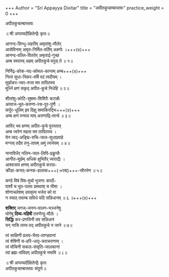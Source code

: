 +++
Author = "Sri Appayya Dixitar"
title = "अपीतकुचाम्बास्तवः"
practice_weight = 0
+++

अपीतकुचाम्बास्तवः   

<div class="videoEmbed"  caption="muraLy-amRtA 2020" src="https://www.youtube.com/watch?v=BohJsZRCgEY&feature=youtu.be"></div>


॥ श्री अप्पय्यदीक्षितेन्द्रैः कृतः॥  

आनन्द-सिन्धु-लहरीम् अमृतांशु-मौलेर्  
आसेविनाम् अमृत-निर्मित-वर्तिम् अक्ष्णोः ।+++(४)+++  
आनन्द-वल्लि-विततेर् अमृतार्द्र-गुच्छं  
अम्ब स्मराम्य् अहम् अपीतकुचे वपुस् ते ॥ १॥  

निर्निद्र-कोक-नद-कोमल-कान्तम् अम्ब+++(४)+++  
नित्यं सुधा-निकर-वर्षि पदं त्वदीयम् ।  
मूर्छाकर-ज्वर-रुजा मम तापितस्य  
मूर्ध्नि क्षणं सकृद् अपीत-कुचे निधेहि ॥ २॥  

शीतांशु-कोटि-सुषमा-शिशिरैः कटाक्षैः  
अव्याज-भूत-करुणा-रस-पूर-पूर्णैः ।  
कर्पूर-धूलिम् इव दिक्षु समाकिरद्भिः+++(४)+++  
अम्ब क्षणं स्नपय माम् अरुणाद्रि-मान्ये ॥ ३॥  

आविर् भव क्षणम् अपीत-कुचे पुरस्तात्  
अम्ब ज्वरेण महता मम तापितस्य ।  
येन त्वद्-अङ्घ्रि-रुचि-जाल-सुधाप्रवाहे  
मग्नस् तदैव तनु-तापम् अमुं त्यजेयम् ॥ ४॥  

नानाविधैर् नलिन-जात-लिपि-प्रकॢप्तैः  
आनीत-मूर्छम् अधिकं क्षुभितैर् ज्वराद्यैः ।  
आश्वासय क्षणम् अपीतकुचे कराग्र-  
क्रीडा-कनत्-कनक-हल्लक+++(→पद्म)+++-सौरभेण ॥ ५॥  

कण्ठे विषं विष-मुचो भुजगाः कपर्देᳶ  
पार्श्वे च भूत-पतयः प्रमथाश् च भीमाः ।  
शोणाचलेशम् उपसृत्य भजेत को वा  
न स्यात् तवाम्ब सविधे यदि सन्निधानम् ॥ ६ ॥+++(४)+++  

**शक्तिर्** जगज्-जनन-पालन-भञ्जनेषु  
भोगेषु **दिव्य-महिषी** तरुणेन्दु-मौलेः ।  
**सिद्धिः** कर-प्रणयिनी तव सन्निधानं  
यन् नासि तस्य तद् अपीतकुचे न जाने ॥ ७॥  

त्वं साक्षिणी प्रलय-भैरव-ताण्डवानां  
त्वं शेषिणी स-हरि-धातृ-चराचराणाम् ।  
त्वं मोचिनी सकल-संसृति-जालकानां  
त्वां ब्रह्म-संविदम् अपीतकुचे नमामि ॥ ८॥  

॥ श्री अप्पय्यदीक्षितेन्द्रैः कृतः  
अपीतकुचाम्बास्तवः संपूर्णः॥  

